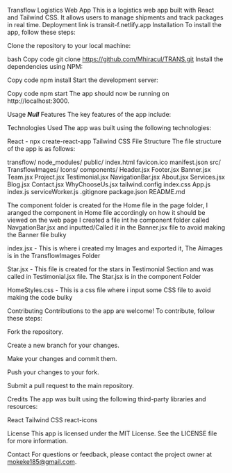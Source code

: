 Transflow Logistics Web App
This is a logistics web app built with React and Tailwind CSS. It allows users to manage shipments and track packages in real time.
Deployment link is transit-f.netlify.app
Installation
To install the app, follow these steps:

Clone the repository to your local machine:

bash
Copy code
git clone https://github.com/Mhiracul/TRANS.git
Install the dependencies using NPM:

Copy code
npm install
Start the development server:

Copy code
npm start
The app should now be running on http://localhost:3000.

Usage
**_Null_**
Features
The key features of the app include:

Technologies Used
The app was built using the following technologies:

React - npx create-react-app <app name>
Tailwind CSS
File Structure
The file structure of the app is as follows:

transflow/
node_modules/
public/
index.html
favicon.ico
manifest.json
src/
TransflowImages/
Icons/
components/
Header.jsx
Footer.jsx
Banner.jsx
Team.jsx
Project.jsx
Testimonial.jsx
NavigationBar.jsx
About.jsx
Services.jsx
Blog.jsx
Contact.jsx
WhyChooseUs.jsx
tailwind.config
index.css
App.js
index.js
serviceWorker.js
.gitignore
package.json
README.md

The component folder is created for the Home file in the page folder, I aranged the component in Home file accordingly on how it should be viewed on the web page
I created a file int he component folder called NavgationBar.jsx and inputted/Called it in the Banner.jsx file to avoid making the Banner file bulky

index.jsx - This is where i created my Images and exported it, The Aimages is in the TransflowImages Folder

Star.jsx - This file is created for the stars in Testimonial Section and was called in Testimonial.jsx file. The Star.jsx is in the component Folder

HomeStyles.css - This is a css file where i input some CSS file to avoid making the code bulky

Contributing
Contributions to the app are welcome! To contribute, follow these steps:

Fork the repository.

Create a new branch for your changes.

Make your changes and commit them.

Push your changes to your fork.

Submit a pull request to the main repository.

Credits
The app was built using the following third-party libraries and resources:

React
Tailwind CSS
react-icons

License
This app is licensed under the MIT License. See the LICENSE file for more information.

Contact
For questions or feedback, please contact the project owner at mokeke185@gmail.com.
